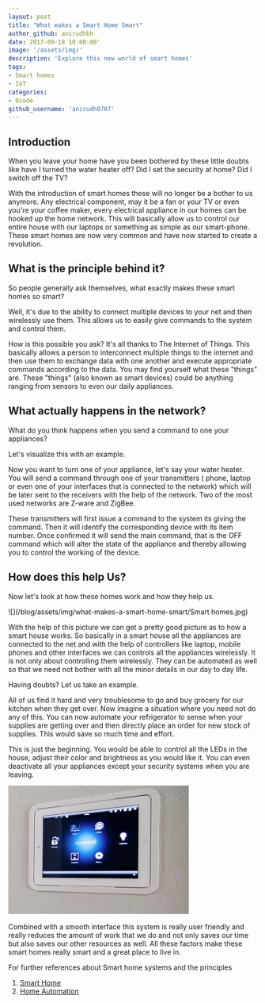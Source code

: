 ```yaml
---
layout: post
title: "What makes a Smart Home Smart"
author_github: anirudhbh
date: 2017-09-18 10:00:00'
image: '/assets/img/'
description: 'Explore this new world of smart homes'
tags:
- Smart homes
- IoT
categories:
- Diode
github_username: 'anirudh0707'
---
```


## Introduction

 When you leave your home have you been bothered by these little doubts like have I turned the water heater off? Did I set the security at home? Did I switch off the TV?

With the introduction of smart homes these will no longer be a bother to us anymore. Any electrical component, may it be a fan or your TV or even you're your coffee maker, every electrical appliance in our homes can be hooked up the home network. This will basically allow us to control our entire house with our laptops or something as simple as our smart-phone. These smart homes are now very common and have now started to create a revolution.

## What is the principle behind it?

So people generally ask themselves, what exactly makes these smart homes so smart?

Well, it's due to the ability to connect multiple devices to your net and then wirelessly use them. This allows us to easily give commands to the system and control them.

How is this possible you ask?  It's all thanks to The  Internet of Things. This basically allows a person to interconnect multiple things to the internet and then use them to exchange data with one another and execute appropriate commands according to the data. You may find yourself what these "things" are. These "things" (also known as smart devices) could be anything ranging from sensors to even our daily appliances.

## What actually happens in the network?

What do you think happens when you send a command to one your appliances?

Let's visualize this with an example.

Now you want to turn one of your appliance, let's say your water heater. You will send a command through one of your transmitters ( phone, laptop or even one of your interfaces that is connected to the network) which will be later sent to the receivers with the help of the network. Two of the most used networks are Z-ware and ZigBee.

These transmitters will first issue a command to the system its giving the command. Then it will identify the corresponding device with its item number. Once confirmed it will send the main command, that is the OFF command which will alter the state of the appliance and thereby allowing you to control the working of the device.

## How does this help Us?

  Now let's look at how these homes work and how they help us.

![](/blog/assets/img/what-makes-a-smart-home-smart/Smart homes.jpg)

With the help of this picture we can get a pretty good picture as to how a smart house works. So basically in a smart house all the appliances are connected to the net and with the help of controllers like laptop, mobile phones and other interfaces we can controls all the appliances wirelessly. It is not only about controlling them wirelessly. They can be automated as well so that we need not bother with all the minor details in our day to day life.

Having doubts? Let us take an example.

   All of us find it hard and very troublesome to go and buy grocery for our kitchen when they get over. Now imagine a situation where you need not do any of this. You can now automate your refrigerator to sense when your supplies are getting over and then directly place an order for new stock of supplies. This would save so much time and effort.

This is just the beginning. You would be able to control all the LEDs in the house, adjust their color and brightness as you would like it. You can even deactivate all your appliances except your security systems when you are leaving.

![](/blog/assets/img/what-makes-a-smart-home-smart/Control.jpg)


Combined with a smooth interface this system is really user friendly and really reduces the amount of work that we do and not only saves our time but also saves our other resources as well. All these factors make these smart homes really smart and a great place to live in.

For further references about Smart home systems and the principles

 1. [Smart Home](http://home.howstuffworks.com/smart-home1.htm)
 2. [Home Automation](https://en.wikipedia.org/wiki/Home\_automation)
